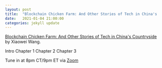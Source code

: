 ```yaml
---
layout: post
title:  "Blockchain Chicken Farm: And Other Stories of Tech in China's Countryside (1/3)"
date:   2021-01-04 21:00:00
categories: jekyll update
---
```


[Blockchain Chicken Farm: And Other Stories of Tech in China's Countryside](https://bookshop.org/books/blockchain-chicken-farm-and-other-stories-of-tech-in-china-s-countryside/9780374538668?aid=13448&listref=civic-tech-book-club-reading-list) by Xiaowei Wang.

Intro
Chapter 1
Chapter 2
Chapter 3

Tune in at 8pm CT/9pm ET via [Zoom](https://harvard.zoom.us/j/97704612486)
